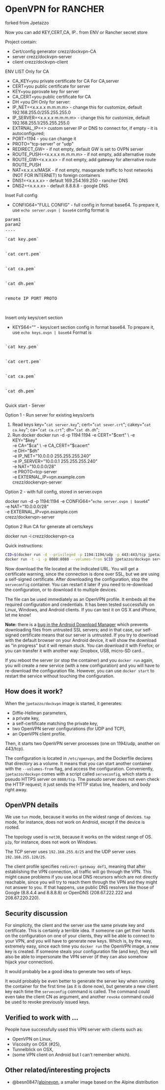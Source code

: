 # OpenVPN for RANCHER
forked from Jpetazzo

Now you can add KEY,CERT,CA, IP.. from ENV or Rancher secret store


Project contain:

- Cert/config generator crezz/dockvpn-CA
- server crezz/dockvpn-server
- client crezz/dockvpn-client



ENV LIST
Only for CA
- CA_KEY=you private certificate for CA
For CA,server
- CERT=you public certificate for server
- KEY=you pprovate key for server
- CA_CERT=you public certificate for CA
- DH =you DH
Only for server:
- IP_NET=<x.x.x.x m.m.m.m> - change this for customize, default 192.168.255.0/255.255.255.0
- IP_SERVER=<x.x.x.x m.m.m.m> - change this for customize, default 192.168.255.1/255.255.255.0
- EXTRNAL_IP=<>  custom server IP or DNS to connect for, if empty - it is autoconfigured;
- PORT=1194 - you can change it
- PROTO="tcp-server" or "udp"
- REDIRECT_GW=<true> - if not empty, default GW is set to OVPN server
- ROUTE_PUSH=<x.x.x.x m.m.m.m> - if not empty, add alternative route
- ROUTE_GW=<x.x.x.x> - if not empty, add gateway for alternative route ROUTE_PUSH
- NAT=x.x.x.x/MASK - if not empty, masqarade traffic to host networks (NOT FOR INTERNET) to foreign containers
- DNS1=<x.x.x.x> - default 169.254.169.250 - rancher DNS
- DNS2=<x.x.x.x> - default 8.8.8.8 - google DNS

Inset Full config 
- CONFIG64="FULL CONFIG" - full config in format  base64. To prepare it, use `echo server.ovpn | base64`
config format is
<pre>
param1
param2
....
<key>
`cat key.pem`
</key>
<cert>
`cat cert.pem`
</cert>
<ca>
`cat ca.pem`
</ca>
<dh>
`cat dh.pem`
</dh>
<connection>
remote IP PORT PROTO
</connection>

</pre>

Insert only keys/cert section
- KEYS64="" - keys/cert section config in format base64. To prepare it, use `echo keys.ovpn | base64`
Format is
<pre>
<key>
`cat key.pem`
</key>
<cert>
`cat cert.pem`
</cert>
<ca>
`cat ca.pem`
</ca>
<dh>
`cat dh.pem`
</dh>
</pre>

Quick start - Server

Option 1 - Run server for existing keys/certs
1) Read keys
key="`cat server.key`";
cert="`cat sever.crt`";
cakey="`cat ca.key`";
ca="`cat ca.crt`";
dh="`cat dh.dh`";
2) Run docker
docker run  -d -p 1194:1194 
           -e CERT="$cert" \
           -e KEY="$key" \
           -e CA="$ca" \
           -e CA_CERT="$cacert" \
           -e DH="$dh" \
           -e IP_NET="10.0.0.0 255.255.255.240" \
           -e IP_SERVER="10.0.0.1 255.255.255.240" \
           -e NAT="10.0.0.0/28" \
           -e PROTO=tcp-server \
           -e EXTERNAL_IP=vpn.example.com \
           crezz/dockervpn-server 

Option 2 - with full config, stored in server.ovpn

docker run  -d -p 1194:1194  -e CONFIG64="`echo server.ovpn | base64`" \
           -e NAT="10.0.0.0/28" \
           -e EXTERNAL_IP=vpn.example.com \
           crezz/dockervpn-server 




Option 2 
Run CA for generate all certs/keys

docker run -i  crezz/dockervpn-ca 



Quick instructions:

```bash
CID=$(docker run -d --privileged -p 1194:1194/udp -p 443:443/tcp jpetazzo/dockvpn)
docker run -t -i -p 8080:8080 --volumes-from $CID jpetazzo/dockvpn serveconfig
```

Now download the file located at the indicated URL. You will get a
certificate warning, since the connection is done over SSL, but we are
using a self-signed certificate. After downloading the configuration,
stop the `serveconfig` container. You can restart it later if you need
to re-download the configuration, or to download it to multiple devices.

The file can be used immediately as an OpenVPN profile. It embeds all the
required configuration and credentials. It has been tested successfully on
Linux, Windows, and Android clients. If you can test it on OS X and iPhone,
let me know!

**Note:** there is a [bug in the Android Download Manager](
http://code.google.com/p/android/issues/detail?id=3492) which prevents
downloading files from untrusted SSL servers; and in that case, our
self-signed certificate means that our server is untrusted. If you
try to download with the default browser on your Android device,
it will show the download as "in progress" but it will remain stuck.
You can download it with Firefox; or you can transfer it with another
way: Dropbox, USB, micro-SD card...

If you reboot the server (or stop the container) and you `docker run`
again, you will create a new service (with a new configuration) and
you will have to re-download the configuration file. However, you can
use `docker start` to restart the service without touching the configuration.


## How does it work?

When the `jpetazzo/dockvpn` image is started, it generates:

- Diffie-Hellman parameters,
- a private key,
- a self-certificate matching the private key,
- two OpenVPN server configurations (for UDP and TCP),
- an OpenVPN client profile.

Then, it starts two OpenVPN server processes (one on 1194/udp, another
on 443/tcp).

The configuration is located in `/etc/openvpn`, and the Dockerfile
declares that directory as a volume. It means that you can start another
container with the `--volumes-from` flag, and access the configuration.
Conveniently, `jpetazzo/dockvpn` comes with a script called `serveconfig`,
which starts a pseudo HTTPS server on `8080/tcp`. The pseudo server
does not even check the HTTP request; it just sends the HTTP status line,
headers, and body right away.


## OpenVPN details

We use `tun` mode, because it works on the widest range of devices.
`tap` mode, for instance, does not work on Android, except if the device
is rooted.

The topology used is `net30`, because it works on the widest range of OS.
`p2p`, for instance, does not work on Windows.

The TCP server uses `192.168.255.0/25` and the UDP server uses
`192.168.255.128/25`.

The client profile specifies `redirect-gateway def1`, meaning that after
establishing the VPN connection, all traffic will go through the VPN.
This might cause problems if you use local DNS recursors which are not
directly reachable, since you will try to reach them through the VPN
and they might not answer to you. If that happens, use public DNS
resolvers like those of Google (8.8.4.4 and 8.8.8.8) or OpenDNS
(208.67.222.222 and 208.67.220.220).


## Security discussion

For simplicity, the client and the server use the same private key and
certificate. This is certainly a terrible idea. If someone can get their
hands on the configuration on one of your clients, they will be able to
connect to your VPN, and you will have to generate new keys. Which is,
by the way, extremely easy, since each time you `docker run` the OpenVPN
image, a new key is created. If someone steals your configuration file
(and key), they will also be able to impersonate the VPN server (if they
can also somehow hijack your connection).

It would probably be a good idea to generate two sets of keys.

It would probably be even better to generate the server key when
running the container for the first time (as it is done now), but
generate a new client key each time the `serveconfig` command is
called. The command could even take the client CN as argument, and
another `revoke` command could be used to revoke previously issued
keys.


## Verified to work with ...

People have successfully used this VPN server with clients such as:

- OpenVPN on Linux,
- Viscosity on OSX (#25),
- Tunnelblick on OSX,
- (some VPN client on Android but I can't remember which).


## Other related/interesting projects

- @besn0847/[alpinevpn](https://github.com/besn0847/alpinevpn), a smaller
  image based on the Alpine distribution
  
